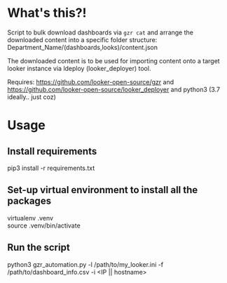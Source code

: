 # What's this?! 
Script to bulk download dashboards via `gzr cat` and arrange the downloaded content into a specific folder structure: Department_Name/(dashboards,looks)/content.json 

The downloaded content is to be used for importing content onto a target looker instance via ldeploy (looker_deployer) tool.

Requires: https://github.com/looker-open-source/gzr and https://github.com/looker-open-source/looker_deployer and python3 (3.7 ideally.. just coz)

# Usage

## Install requirements
pip3 install -r requirements.txt

## Set-up virtual environment to install all the packages
virtualenv .venv <br />
source .venv/bin/activate

## Run the script
python3 gzr_automation.py -l /path/to/my_looker.ini -f /path/to/dashboard_info.csv -i <IP || hostname>
